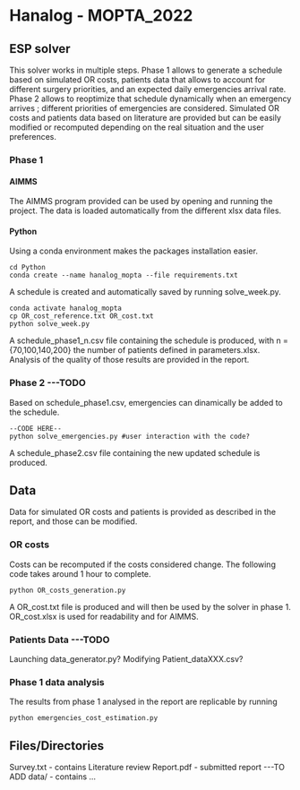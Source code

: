 # Hanalog - MOPTA_2022

## ESP solver

This solver works in multiple steps. Phase 1 allows to generate a schedule based on simulated OR costs, patients data that allows to account for different surgery priorities, and an expected daily emergencies arrival rate. Phase 2 allows to reoptimize that schedule dynamically when an emergency arrives ; different priorities of emergencies are considered. Simulated OR costs and patients data based on literature are provided but can be easily modified or recomputed depending on the real situation and the user preferences.

### Phase 1

#### AIMMS

The AIMMS program provided can be used by opening and running the project. The data is loaded automatically from the different xlsx data files.

#### Python 

Using a conda environment makes the packages installation easier.

```shell
cd Python
conda create --name hanalog_mopta --file requirements.txt
``` 

A schedule is created and automatically saved by running solve_week.py.


```shell
conda activate hanalog_mopta
cp OR_cost_reference.txt OR_cost.txt
python solve_week.py
``` 

A schedule_phase1_n.csv file containing the schedule is produced, with n = {70,100,140,200} the number of patients defined in parameters.xlsx. Analysis of the quality of those results are provided in the report.

### Phase 2 ---TODO

Based on schedule_phase1.csv, emergencies can dinamically be added to the schedule.

```shell
--CODE HERE--
python solve_emergencies.py #user interaction with the code?
``` 

A schedule_phase2.csv file containing the new updated schedule is produced.


## Data

Data for simulated OR costs and patients is provided as described in the report, and those can be modified.

### OR costs

Costs can be recomputed if the costs considered change. The following code takes around 1 hour to complete.

```shell
python OR_costs_generation.py
``` 

A OR_cost.txt file is produced and will then be used by the solver in phase 1. OR_cost.xlsx is used for readability and for AIMMS.


### Patients Data ---TODO

Launching data_generator.py? Modifying Patient_dataXXX.csv?


### Phase 1 data analysis

The results from phase 1 analysed in the report are replicable by running

```shell
python emergencies_cost_estimation.py
``` 

## Files/Directories
Survey.txt - contains Literature review
Report.pdf - submitted report ---TO ADD
data/ - contains ...

